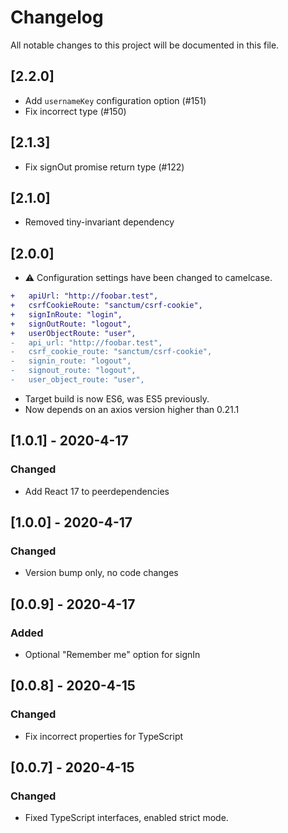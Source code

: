 # Changelog
All notable changes to this project will be documented in this file.

## [2.2.0]
- Add `usernameKey` configuration option (#151)
- Fix incorrect type (#150)

## [2.1.3]
- Fix signOut promise return type (#122)

## [2.1.0]
- Removed tiny-invariant dependency

## [2.0.0]
- ⚠️ Configuration settings have been changed to camelcase.
```diff
+   apiUrl: "http://foobar.test",
+   csrfCookieRoute: "sanctum/csrf-cookie",
+   signInRoute: "login",
+   signOutRoute: "logout",
+   userObjectRoute: "user",
-   api_url: "http://foobar.test",
-   csrf_cookie_route: "sanctum/csrf-cookie",
-   signin_route: "logout",
-   signout_route: "logout",
-   user_object_route: "user",
```

- Target build is now ES6, was ES5 previously.
- Now depends on an axios version higher than 0.21.1

## [1.0.1] - 2020-4-17

### Changed
- Add React 17 to peerdependencies

## [1.0.0] - 2020-4-17

### Changed
- Version bump only, no code changes

## [0.0.9] - 2020-4-17

### Added
- Optional "Remember me" option for signIn

## [0.0.8] - 2020-4-15

### Changed
- Fix incorrect properties for TypeScript 

## [0.0.7] - 2020-4-15

### Changed
- Fixed TypeScript interfaces, enabled strict mode.
